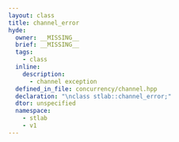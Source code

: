 ```yaml
---
layout: class
title: channel_error
hyde:
  owner: __MISSING__
  brief: __MISSING__
  tags:
    - class
  inline:
    description:
      - channel exception
  defined_in_file: concurrency/channel.hpp
  declaration: "\nclass stlab::channel_error;"
  dtor: unspecified
  namespace:
    - stlab
    - v1
---
```

